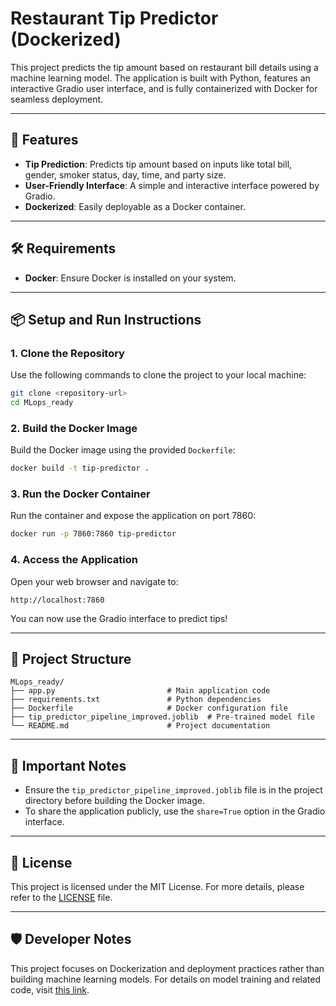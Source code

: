
# Restaurant Tip Predictor (Dockerized)

This project predicts the tip amount based on restaurant bill details using a machine learning model. The application is built with Python, features an interactive Gradio user interface, and is fully containerized with Docker for seamless deployment.

---

## 🚀 Features
- **Tip Prediction**: Predicts tip amount based on inputs like total bill, gender, smoker status, day, time, and party size.
- **User-Friendly Interface**: A simple and interactive interface powered by Gradio.
- **Dockerized**: Easily deployable as a Docker container.

---

## 🛠️ Requirements
- **Docker**: Ensure Docker is installed on your system.

---

## 📦 Setup and Run Instructions

### 1. **Clone the Repository**
Use the following commands to clone the project to your local machine:
```bash
git clone <repository-url>
cd MLops_ready
```

### 2. **Build the Docker Image**
Build the Docker image using the provided `Dockerfile`:
```bash
docker build -t tip-predictor .
```

### 3. **Run the Docker Container**
Run the container and expose the application on port 7860:
```bash
docker run -p 7860:7860 tip-predictor
```

### 4. **Access the Application**
Open your web browser and navigate to:
```
http://localhost:7860
```

You can now use the Gradio interface to predict tips!

---

## 📂 Project Structure
```
MLops_ready/
├── app.py                         # Main application code
├── requirements.txt               # Python dependencies
├── Dockerfile                     # Docker configuration file
├── tip_predictor_pipeline_improved.joblib  # Pre-trained model file
└── README.md                      # Project documentation
```

---

## 📝 Important Notes
- Ensure the `tip_predictor_pipeline_improved.joblib` file is in the project directory before building the Docker image.
- To share the application publicly, use the `share=True` option in the Gradio interface.

---

## 📜 License
This project is licensed under the MIT License. For more details, please refer to the [LICENSE](./LICENSE) file.

---

## 🛡️ Developer Notes
This project focuses on Dockerization and deployment practices rather than building machine learning models. For details on model training and related code, visit [this link](https://colab.research.google.com/drive/1ZgVoA1G4NipDO0h7NTp77elotmnhcUXU?usp=sharing).

